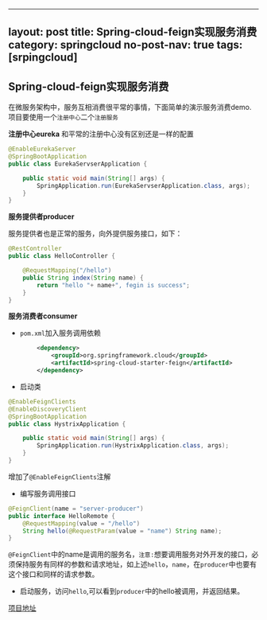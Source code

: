 
---
layout: post
title: Spring-cloud-feign实现服务消费
category: springcloud
no-post-nav: true
tags: [srpingcloud]
---

## Spring-cloud-feign实现服务消费
在微服务架构中，服务互相消费很平常的事情，下面简单的演示服务消费demo.
项目要使用一个`注册中心`二个`注册服务`

**注册中心eureka**
和平常的注册中心没有区别还是一样的配置
``` java
@EnableEurekaServer
@SpringBootApplication
public class EurekaServserApplication {

	public static void main(String[] args) {
		SpringApplication.run(EurekaServserApplication.class, args);
	}
}

```
**服务提供者producer**

服务提供者也是正常的服务，向外提供服务接口，如下：
``` java
@RestController
public class HelloController {

    @RequestMapping("/hello")
    public String index(String name) {
        return "hello "+ name+", fegin is success";
    }
}
```

**服务消费者consumer**
* `pom.xml`加入服务调用依赖
``` xml
		<dependency>
			<groupId>org.springframework.cloud</groupId>
			<artifactId>spring-cloud-starter-feign</artifactId>
		</dependency>
```
* 启动类
``` java
@EnableFeignClients
@EnableDiscoveryClient
@SpringBootApplication
public class HystrixApplication {

	public static void main(String[] args) {
		SpringApplication.run(HystrixApplication.class, args);
	}
}

```
增加了`@EnableFeignClients`注解
* 编写服务调用接口
``` java
@FeignClient(name = "server-producer")
public interface HelloRemote {
    @RequestMapping(value = "/hello")
    String hello(@RequestParam(value = "name") String name);
}

```
`@FeignClient`中的name是调用的服务名，`注意:`想要调用服务对外开发的接口，必须保持服务有同样的参数和请求地址，如上述`hello`，`name`，在`producer`中也要有这个接口和同样的请求参数。
* 启动服务，访问`hello`,可以看到`producer`中的hello被调用，并返回结果。

[项目地址](https://github.com/love-mh-forever/spring-cloud-examples/tree/master/spring-cloud-feign)